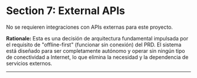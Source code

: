 # Section 7: External APIs

No se requieren integraciones con APIs externas para este proyecto.

**Rationale:**
Esta es una decisión de arquitectura fundamental impulsada por el requisito de "offline-first" (funcionar sin conexión) del PRD. El sistema está diseñado para ser completamente autónomo y operar sin ningún tipo de conectividad a Internet, lo que elimina la necesidad y la dependencia de servicios externos.

---